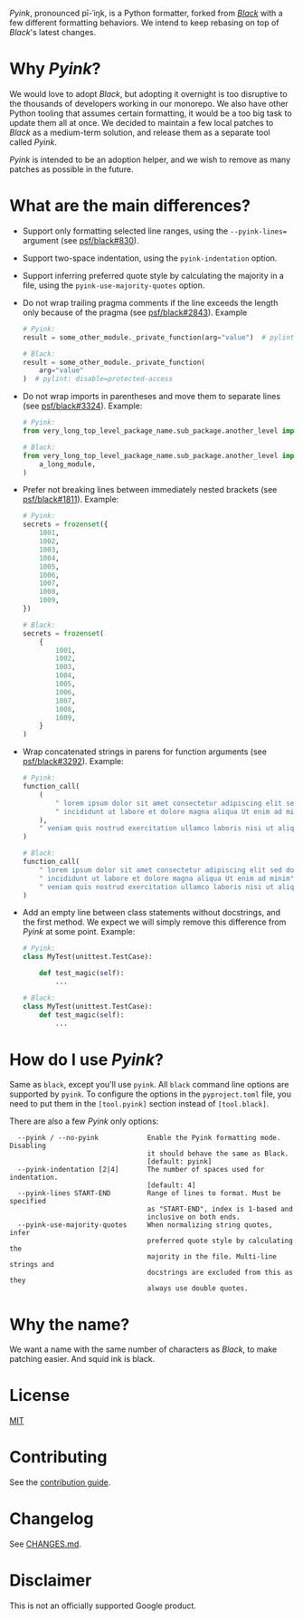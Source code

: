 *Pyink*, pronounced pī-ˈiŋk, is a Python formatter, forked from
*[Black](https://github.com/psf/black)* with a few different formatting
behaviors. We intend to keep rebasing on top of *Black*'s latest changes.

# Why *Pyink*?

We would love to adopt *Black*, but adopting it overnight is too disruptive to
the thousands of developers working in our monorepo. We also have other Python
tooling that assumes certain formatting, it would be a too big task to update
them all at once. We decided to maintain a few local patches to *Black* as a
medium-term solution, and release them as a separate tool called *Pyink*.

*Pyink* is intended to be an adoption helper, and we wish to remove as many
patches as possible in the future.

# What are the main differences?

*   Support only formatting selected line ranges, using the `--pyink-lines=`
    argument (see [psf/black#830](https://github.com/psf/black/issues/830)).

*   Support two-space indentation, using the `pyink-indentation` option.

*   Support inferring preferred quote style by calculating the majority in a
    file, using the `pyink-use-majority-quotes` option.

*   Do not wrap trailing pragma comments if the line exceeds the length only
    because of the pragma (see
    [psf/black#2843](https://github.com/psf/black/issues/2843)). Example

    ```python
    # Pyink:
    result = some_other_module._private_function(arg="value")  # pylint: disable=protected-access

    # Black:
    result = some_other_module._private_function(
        arg="value"
    )  # pylint: disable=protected-access
    ```

*   Do not wrap imports in parentheses and move them to separate lines (see
    [psf/black#3324](https://github.com/psf/black/issues/3324)). Example:

    ```python
    # Pyink:
    from very_long_top_level_package_name.sub_package.another_level import a_long_module

    # Black:
    from very_long_top_level_package_name.sub_package.another_level import (
        a_long_module,
    )
    ```

*   Prefer not breaking lines between immediately nested brackets (see
    [psf/black#1811](https://github.com/psf/black/issues/1811)). Example:

    ```python
    # Pyink:
    secrets = frozenset({
        1001,
        1002,
        1003,
        1004,
        1005,
        1006,
        1007,
        1008,
        1009,
    })

    # Black:
    secrets = frozenset(
        {
            1001,
            1002,
            1003,
            1004,
            1005,
            1006,
            1007,
            1008,
            1009,
        }
    )
    ```

*   Wrap concatenated strings in parens for function arguments (see
    [psf/black#3292](https://github.com/psf/black/issues/3292)). Example:

    ```python
    # Pyink:
    function_call(
        (
            " lorem ipsum dolor sit amet consectetur adipiscing elit sed do eiusmod tempor"
            " incididunt ut labore et dolore magna aliqua Ut enim ad minim"
        ),
        " veniam quis nostrud exercitation ullamco laboris nisi ut aliquip ex ea commodo",
    )

    # Black:
    function_call(
        " lorem ipsum dolor sit amet consectetur adipiscing elit sed do eiusmod tempor"
        " incididunt ut labore et dolore magna aliqua Ut enim ad minim",
        " veniam quis nostrud exercitation ullamco laboris nisi ut aliquip ex ea commodo",
    )
    ```

*   Add an empty line between class statements without docstrings, and the first
    method. We expect we will simply remove this difference from *Pyink* at some
    point. Example:

    ```python
    # Pyink:
    class MyTest(unittest.TestCase):

        def test_magic(self):
            ...

    # Black:
    class MyTest(unittest.TestCase):
        def test_magic(self):
            ...
    ```

# How do I use *Pyink*?

Same as `black`, except you'll use `pyink`. All `black` command line options are
supported by `pyink`. To configure the options in the `pyproject.toml` file, you
need to put them in the `[tool.pyink]` section instead of `[tool.black]`.

There are also a few *Pyink* only options:

```
  --pyink / --no-pyink            Enable the Pyink formatting mode. Disabling
                                  it should behave the same as Black.
                                  [default: pyink]
  --pyink-indentation [2|4]       The number of spaces used for indentation.
                                  [default: 4]
  --pyink-lines START-END         Range of lines to format. Must be specified
                                  as "START-END", index is 1-based and
                                  inclusive on both ends.
  --pyink-use-majority-quotes     When normalizing string quotes, infer
                                  preferred quote style by calculating the
                                  majority in the file. Multi-line strings and
                                  docstrings are excluded from this as they
                                  always use double quotes.
```

# Why the name?

We want a name with the same number of characters as *Black*, to make patching
easier. And squid ink is black.

# License

[MIT](./LICENSE)

# Contributing

See the [contribution guide](./CONTRIBUTING.md).

# Changelog

See [CHANGES.md](./CHANGES.md).

# Disclaimer

This is not an officially supported Google product.
